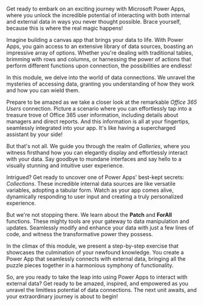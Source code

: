 Get ready to embark on an exciting journey with Microsoft Power Apps, where you unlock the incredible potential of interacting with both internal and external data in ways you never thought possible. Brace yourself, because this is where the real magic happens!

Imagine building a canvas app that brings your data to life. With Power Apps, you gain access to an extensive library of data sources, boasting an impressive array of options. Whether you're dealing with traditional tables, brimming with rows and columns, or harnessing the power of actions that perform different functions upon connection, the possibilities are endless!

In this module, we delve into the world of data connections. We unravel the mysteries of accessing data, granting you understanding of how they work and how you can wield them.

Prepare to be amazed as we take a closer look at the remarkable *Office 365 Users* connection. Picture a scenario where you can effortlessly tap into a treasure trove of Office 365 user information, including details about managers and direct reports. And this information is all at your fingertips, seamlessly integrated into your app. It's like having a supercharged assistant by your side!

But that's not all. We guide you through the realm of *Galleries*, where you witness firsthand how you can elegantly display and effortlessly interact with your data. Say goodbye to mundane interfaces and say hello to a visually stunning and intuitive user experience.

Intrigued? Get ready to uncover one of Power Apps' best-kept secrets: *Collections*. These incredible internal data sources are like versatile variables, adopting a tabular form. Watch as your app comes alive, dynamically responding to user input and creating a truly personalized experience.

But we're not stopping there. We learn about the **Patch** and **ForAll** functions. These mighty tools are your gateway to data manipulation and updates. Seamlessly modify and enhance your data with just a few lines of code, and witness the transformative power they possess.

In the climax of this module, we present a step-by-step exercise that showcases the culmination of your newfound knowledge. You create a Power App that seamlessly connects with external data, bringing all the puzzle pieces together in a harmonious symphony of functionality.

So, are you ready to take the leap into using Power Apps to interact with external data? Get ready to be amazed, inspired, and empowered as you unravel the limitless potential of data connections. The next unit awaits, and your extraordinary journey is about to begin!
